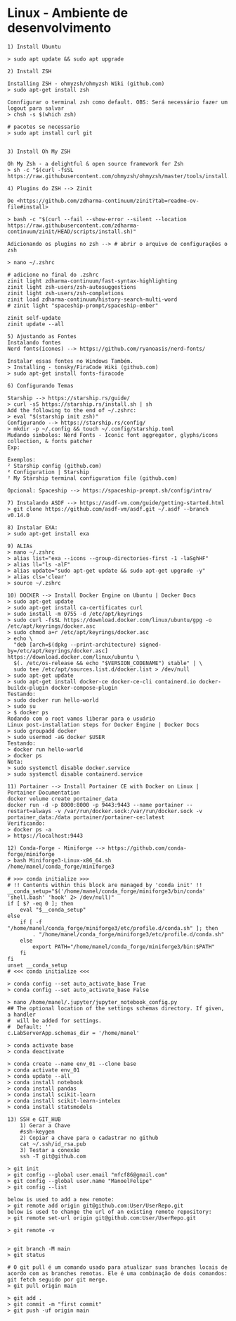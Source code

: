 # Linux - Ambiente de desenvolvimento

    1) Install Ubuntu
    
    > sudo apt update && sudo apt upgrade

    2) Install ZSH

    Installing ZSH · ohmyzsh/ohmyzsh Wiki (github.com)
    > sudo apt-get install zsh

    Connfigurar o terminal zsh como default. OBS: Será necessário fazer um logout para salvar
    > chsh -s $(which zsh)

    # pacotes se necessario
    > sudo apt install curl git
    

    3) Install Oh My ZSH
    
    Oh My Zsh - a delightful & open source framework for Zsh
    > sh -c "$(curl -fsSL https://raw.githubusercontent.com/ohmyzsh/ohmyzsh/master/tools/install.sh)"
    
    4) Plugins do ZSH --> Zinit  
    
    De <https://github.com/zdharma-continuum/zinit?tab=readme-ov-file#install> 
    
    > bash -c "$(curl --fail --show-error --silent --location https://raw.githubusercontent.com/zdharma-continuum/zinit/HEAD/scripts/install.sh)"
    
    Adicionando os plugins no zsh --> # abrir o arquivo de configurações o zsh

    > nano ~/.zshrc

    # adicione no final do .zshrc
    zinit light zdharma-continuum/fast-syntax-highlighting
    zinit light zsh-users/zsh-autosuggestions
    zinit light zsh-users/zsh-completions
    zinit load zdharma-continuum/history-search-multi-word
    # zinit light "spaceship-prompt/spaceship-ember"
    
    zinit self-update
    zinit update --all
    
    5) Ajustando as Fontes
    Instalando fontes
    Nerd fonts(ícones) --> https://github.com/ryanoasis/nerd-fonts/
    
    Instalar essas fontes no Windows Também.
    > Installing · tonsky/FiraCode Wiki (github.com)
    > sudo apt-get install fonts-firacode

    6) Configurando Temas
    
    Starship --> https://starship.rs/guide/
    > curl -sS https://starship.rs/install.sh | sh
    Add the following to the end of ~/.zshrc:
    > eval "$(starship init zsh)"
    Configurando --> https://starship.rs/config/
    > mkdir -p ~/.config && touch ~/.config/starship.toml
    Mudando simbolos: Nerd Fonts - Iconic font aggregator, glyphs/icons collection, & fonts patcher
    Exp: 
    
    Exemplos: 
    ² Starship config (github.com) 
    ² Configuration | Starship 
    ² My Starship terminal configuration file (github.com)
    
    Opcional: Spaceship --> https://spaceship-prompt.sh/config/intro/
    
    7) Instalando ASDF --> https://asdf-vm.com/guide/getting-started.html
    > git clone https://github.com/asdf-vm/asdf.git ~/.asdf --branch v0.14.0
    
    8) Instalar EXA: 
    > sudo apt-get install exa
    
    9) ALIAs
    > nano ~/.zshrc
    > alias list="exa --icons --group-directories-first -1 -laSghHF"
    > alias ll="ls -alF"
    > alias update="sudo apt-get update && sudo apt-get upgrade -y"
    > alias cls='clear'
    > source ~/.zshrc

    10) DOCKER --> Install Docker Engine on Ubuntu | Docker Docs
    > sudo apt-get update
    > sudo apt-get install ca-certificates curl
    > sudo install -m 0755 -d /etc/apt/keyrings
    > sudo curl -fsSL https://download.docker.com/linux/ubuntu/gpg -o /etc/apt/keyrings/docker.asc
    > sudo chmod a+r /etc/apt/keyrings/docker.asc
    > echo \
      "deb [arch=$(dpkg --print-architecture) signed-by=/etc/apt/keyrings/docker.asc] https://download.docker.com/linux/ubuntu \
      $(. /etc/os-release && echo "$VERSION_CODENAME") stable" | \
      sudo tee /etc/apt/sources.list.d/docker.list > /dev/null
    > sudo apt-get update
    > sudo apt-get install docker-ce docker-ce-cli containerd.io docker-buildx-plugin docker-compose-plugin
    Testando:
    > sudo docker run hello-world
    > sudo su 
    > $ docker ps
    Rodando com o root vamos liberar para o usuário
    Linux post-installation steps for Docker Engine | Docker Docs
    > sudo groupadd docker
    > sudo usermod -aG docker $USER
    Testando:
    > docker run hello-world
    > docker ps
    Nota:
    > sudo systemctl disable docker.service
    > sudo systemctl disable containerd.service
    
    11) Portainer --> Install Portainer CE with Docker on Linux | Portainer Documentation
    docker volume create portainer_data
    docker run -d -p 8000:8000 -p 9443:9443 --name portainer --restart=always -v /var/run/docker.sock:/var/run/docker.sock -v portainer_data:/data portainer/portainer-ce:latest
    Verificando:
    > docker ps -a
    > https://localhost:9443
    
    12) Conda-Forge - Miniforge --> https://github.com/conda-forge/miniforge
    > bash Miniforge3-Linux-x86_64.sh
    /home/manel/conda_forge/miniforge3
    
    # >>> conda initialize >>>
    # !! Contents within this block are managed by 'conda init' !!
    __conda_setup="$('/home/manel/conda_forge/miniforge3/bin/conda' 'shell.bash' 'hook' 2> /dev/null)"
    if [ $? -eq 0 ]; then
        eval "$__conda_setup"
    else
        if [ -f "/home/manel/conda_forge/miniforge3/etc/profile.d/conda.sh" ]; then
            . "/home/manel/conda_forge/miniforge3/etc/profile.d/conda.sh"
        else
            export PATH="/home/manel/conda_forge/miniforge3/bin:$PATH"
        fi
    fi
    unset __conda_setup
    # <<< conda initialize <<<
    
    > conda config --set auto_activate_base True
    > conda config --set auto_activate_base False
    
    > nano /home/manel/.jupyter/jupyter_notebook_config.py
    ## The optional location of the settings schemas directory. If given, a handler
    #  will be added for settings.
    #  Default: ''
    c.LabServerApp.schemas_dir = '/home/manel'
    
    > conda activate base
    > conda deactivate
    
    > conda create --name env_01 --clone base
    > conda activate env_01
    > conda update --all
    > conda install notebook
    > conda install pandas
    > conda install scikit-learn
    > conda install scikit-learn-intelex
    > conda install statsmodels
    
    13) SSH e GIT_HUB
        1) Gerar a Chave
        #ssh-keygen
        2) Copiar a chave para o cadastrar no github
        cat ~/.ssh/id_rsa.pub
        3) Testar a conexão
        ssh -T git@github.com
        
    > git init
    > git config --global user.email "mfcf86@gmail.com"
    > git config --global user.name "ManoelFelipe"
    > git config --list
    
    below is used to add a new remote:
    > git remote add origin git@github.com:User/UserRepo.git
    below is used to change the url of an existing remote repository:
    > git remote set-url origin git@github.com:User/UserRepo.git
    
    > git remote -v
    
    
    > git branch -M main
    > git status
    
    # O git pull é um comando usado para atualizar suas branches locais de acordo com as branches remotas. Ele é uma combinação de dois comandos: git fetch seguido por git merge.
    > git pull origin main
    
    > git add .
    > git commit -m "first commit" 
    > git push -uf origin main

